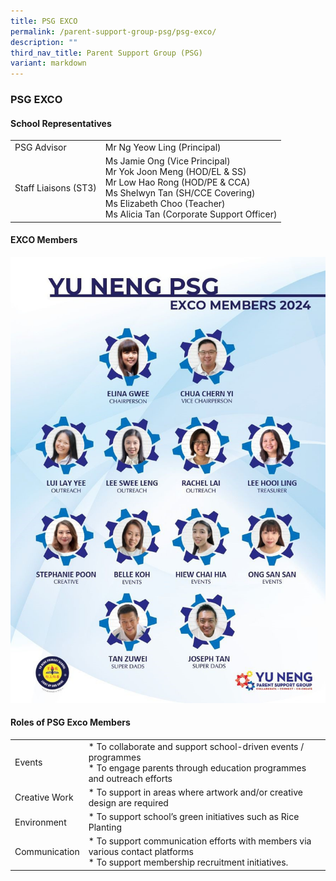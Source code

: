 ```yaml
---
title: PSG EXCO
permalink: /parent-support-group-psg/psg-exco/
description: ""
third_nav_title: Parent Support Group (PSG)
variant: markdown
---
```

### PSG EXCO

#### School Representatives

| | |
| --- | --- |
| PSG Advisor | Mr Ng Yeow Ling (Principal) |
| Staff Liaisons (ST3) | Ms Jamie Ong (Vice Principal)<br>Mr Yok Joon Meng (HOD/EL &amp; SS)<br>Mr Low Hao Rong (HOD/PE &amp; CCA)<br>Ms Shelwyn Tan (SH/CCE Covering)<br>Ms Elizabeth Choo (Teacher) <br>Ms Alicia Tan (Corporate Support Officer) |


#### EXCO Members
![](/images/ynps_psg_exco_members_2024.jpeg)


#### Roles of PSG Exco Members

| | |
| --- | --- |
| Events | * To collaborate and support school-driven events / programmes<br> * To engage parents through education programmes and outreach efforts |
| Creative Work | * To support in areas where artwork and/or creative design are required |
| Environment | * To support school’s green initiatives such as Rice Planting |
| Communication | * To support communication efforts with members via various contact platforms<br>* To support membership recruitment initiatives. |
